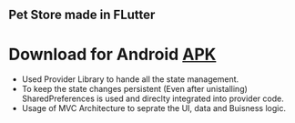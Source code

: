 ## Pet Store made in FLutter

# Download for Android [APK](https://drive.google.com/file/d/1T5OE-3JLM5__YOM2rVAd7pVTqIxjMINP/view?usp=drive_link)

- Used Provider Library to hande all the state management.
- To keep the state changes persistent (Even after unistalling) SharedPreferences is used and direclty integrated into provider code.
- Usage of MVC Architecture to seprate the UI, data and Buisness logic.
